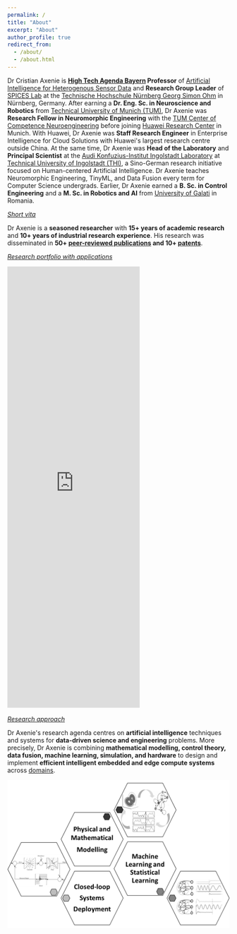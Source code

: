 ```yaml
---
permalink: /
title: "About"
excerpt: "About"
author_profile: true
redirect_from: 
  - /about/
  - /about.html
---
```


Dr Cristian Axenie is **[High Tech Agenda Bayern](https://www.hightechagenda.de/experte/prof-dr-cristian-axenie/) Professor** of [Artificial Intelligence for Heterogenous Sensor Data](https://www.th-nuernberg.de/person/axenie-cristian/) and **Research Group Leader** of [SPICES Lab](https://www.th-nuernberg.de/fakultaeten/in/forschung/cognitive-neurocomputing/) at the [Technische Hochschule Nürnberg Georg Simon Ohm](https://www.th-nuernberg.de/) in Nürnberg, Germany. After earning a **Dr. Eng. Sc. in Neuroscience and Robotics** from [Technical University of Munich (TUM)](https://www.tum.de/), Dr Axenie was **Research Fellow in Neuromorphic Engineering** with the [TUM Center of Competence Neuroengineering](https://www.cit.tum.de/cit/startseite/) before joining [Huawei Research Center](https://www.huawei.com/en/corporate-information/research-development) in Munich. With Huawei, Dr Axenie was **Staff Research Engineer** in Enterprise Intelligence for Cloud Solutions with Huawei's largest research centre outside China. At the same time, Dr Axenie was **Head of the Laboratory** and **Principal Scientist** at the [Audi Konfuzius-Institut Ingolstadt Laboratory](https://audi-konfuzius-institut-ingolstadt.de/forschung/microlab-home.html) at [Technical University of Ingolstadt (THI)](https://www.thi.de/), a Sino-German research initiative focused on Human-centered Artificial Intelligence. Dr Axenie teaches Neuromorphic Engineering, TinyML, and Data Fusion every term for Computer Science undergrads. Earlier, Dr Axenie earned a **B. Sc. in Control Engineering** and a **M. Sc. in Robotics and AI** from [University of Galati](https://ugal.ro/) in Romania.

*[Short vita](https://cristianaxenie.info/cv/)*

Dr Axenie is a **seasoned researcher** with **15+ years of academic research** and **10+ years of industrial research experience**. His research was disseminated in **50+ [peer-reviewed publications](https://cristianaxenie.info/publications/) and 10+ [patents](https://cristianaxenie.info/cv/)**.

*[Research portfolio with applications](https://github.com/caxenie/cristianaxenie.github.io/raw/master/files/AI_Research_Overview_Updated.pdf)*

<embed src="https://github.com/caxenie/cristianaxenie.github.io/raw/master/files/AI_Research_Overview_Updated.pdf" type="application/pdf" width="300" height="1000"/>

*[Research approach](https://cristianaxenie.info/portfolio/)*

Dr Axenie's research agenda centres on **artificial intelligence** techniques and systems for **data-driven science and engineering** problems. More precisely, Dr Axenie is combining **mathematical modelling, control theory, data fusion, machine learning, simulation, and hardware** to design and implement **efficient intelligent embedded and edge compute systems** across [domains](https://cristianaxenie.info/portfolio/).

![image](https://github.com/caxenie/cristianaxenie.github.io/raw/master/files/research-approach.png)
